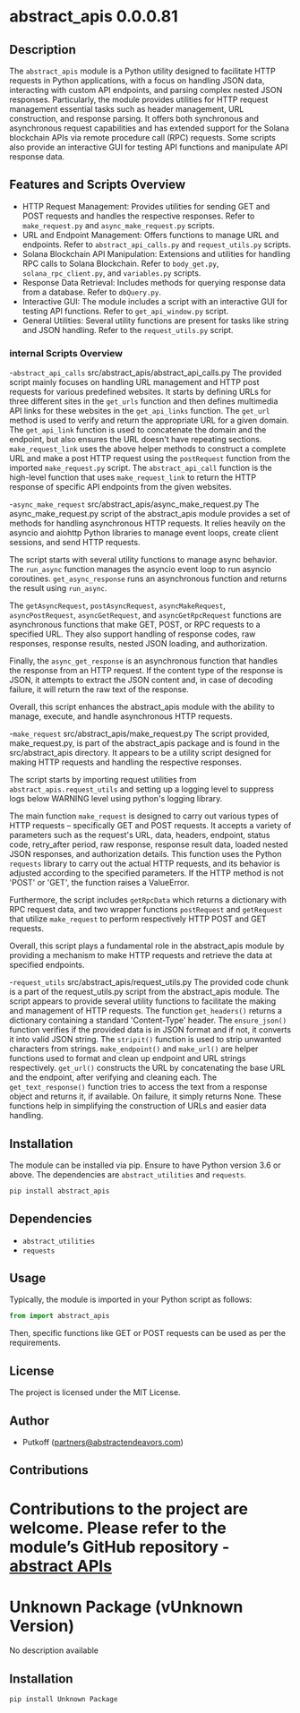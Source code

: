 
# abstract_apis 0.0.0.81

## Description
The `abstract_apis` module is a Python utility designed to facilitate HTTP requests in Python applications, with a focus on handling JSON data, interacting with custom API endpoints, and parsing complex nested JSON responses. Particularly, the module provides utilities for HTTP request management essential tasks such as header management, URL construction, and response parsing. It offers both synchronous and asynchronous request capabilities and has extended support for the Solana blockchain APIs via remote procedure call (RPC) requests. Some scripts also provide an interactive GUI for testing API functions and manipulate API response data.

## Features and Scripts Overview
- HTTP Request Management: Provides utilities for sending GET and POST requests and handles the respective responses. Refer to `make_request.py` and `async_make_request.py` scripts.
- URL and Endpoint Management: Offers functions to manage URL and endpoints. Refer to `abstract_api_calls.py` and `request_utils.py` scripts.
- Solana Blockchain API Manipulation: Extensions and utilities for handling RPC calls to Solana Blockchain. Refer to `body_get.py`, `solana_rpc_client.py`, and `variables.py` scripts.
- Response Data Retrieval: Includes methods for querying response data from a database. Refer to `dbQuery.py`.
- Interactive GUI: The module includes a script with an interactive GUI for testing API functions. Refer to `get_api_window.py` script.
- General Utilities: Several utility functions are present for tasks like string and JSON handling. Refer to the `request_utils.py` script.


### internal Scripts Overview


-`abstract_api_calls`
src/abstract_apis/abstract_api_calls.py
The provided script mainly focuses on handling URL management and HTTP post requests for various predefined websites. It starts by defining URLs for three different sites in the `get_urls` function and then defines multimedia API links for these websites in the `get_api_links` function. The `get_url` method is used to verify and return the appropriate URL for a given domain. The `get_api_link` function is used to concatenate the domain and the endpoint, but also ensures the URL doesn't have repeating sections. `make_request_link` uses the above helper methods to construct a complete URL and make a post HTTP request using the `postRequest` function from the imported `make_request.py` script. The `abstract_api_call` function is the high-level function that uses `make_request_link` to return the HTTP response of specific API endpoints from the given websites.



-`async_make_request`
src/abstract_apis/async_make_request.py
The async_make_request.py script of the abstract_apis module provides a set of methods for handling asynchronous HTTP requests. It relies heavily on the asyncio and aiohttp Python libraries to manage event loops, create client sessions, and send HTTP requests.

The script starts with several utility functions to manage async behavior. The `run_async` function manages the asyncio event loop to run asyncio coroutines. `get_async_response` runs an asynchronous function and returns the result using `run_async`.

The `getAsyncRequest`, `postAsyncRequest`, `asyncMakeRequest`, `asyncPostRequest`, `asyncGetRequest`, and `asyncGetRpcRequest` functions are asynchronous functions that make GET, POST, or RPC requests to a specified URL. They also support handling of response codes, raw responses, response results, nested JSON loading, and authorization.

Finally, the `async_get_response` is an asynchronous function that handles the response from an HTTP request. If the content type of the response is JSON, it attempts to extract the JSON content and, in case of decoding failure, it will return the raw text of the response.

Overall, this script enhances the abstract_apis module with the ability to manage, execute, and handle asynchronous HTTP requests.



-`make_request`
src/abstract_apis/make_request.py
The script provided, make_request.py, is part of the abstract_apis package and is found in the src/abstract_apis directory. It appears to be a utility script designed for making HTTP requests and handling the respective responses.

The script starts by importing request utilities from `abstract_apis.request_utils` and setting up a logging level to suppress logs below WARNING level using python's logging library.

The main function `make_request` is designed to carry out various types of HTTP requests – specifically GET and POST requests. It accepts a variety of parameters such as the request's URL, data, headers, endpoint, status code, retry_after period, raw response, response result data, loaded nested JSON responses, and authorization details. This function uses the Python `requests` library to carry out the actual HTTP requests, and its behavior is adjusted according to the specified parameters. If the HTTP method is not 'POST' or 'GET', the function raises a ValueError.

Furthermore, the script includes `getRpcData` which returns a dictionary with RPC request data, and two wrapper functions `postRequest` and `getRequest` that utilize `make_request` to perform respectively HTTP POST and GET requests. 

Overall, this script plays a fundamental role in the abstract_apis module by providing a mechanism to make HTTP requests and retrieve the data at specified endpoints.



-`request_utils`
src/abstract_apis/request_utils.py
The provided code chunk is a part of the request_utils.py script from the abstract_apis module. The script appears to provide several utility functions to facilitate the making and management of HTTP requests. The function `get_headers()` returns a dictionary containing a standard \'Content-Type\' header. The `ensure_json()` function verifies if the provided data is in JSON format and if not, it converts it into valid JSON string. The `stripit()` function is used to strip unwanted characters from strings. `make_endpoint()` and `make_url()` are helper functions used to format and clean up endpoint and URL strings respectively. `get_url()` constructs the URL by concatenating the base URL and the endpoint, after verifying and cleaning each. The `get_text_response()` function tries to access the text from a response object and returns it, if available. On failure, it simply returns None. These functions help in simplifying the construction of URLs and easier data handling.


## Installation
The module can be installed via pip. Ensure to have Python version 3.6 or above. The dependencies are `abstract_utilities` and `requests`.

```bash
pip install abstract_apis
```
## Dependencies
- `abstract_utilities`
- `requests`

## Usage
Typically, the module is imported in your Python script as follows:
```python
from import abstract_apis
```

Then, specific functions like GET or POST requests can be used as per the requirements.

## License
The project is licensed under the MIT License.

## Author
- Putkoff (partners@abstractendeavors.com)

## Contributions
Contributions to the project are welcome. Please refer to the module’s GitHub repository - [abstract APIs](https://github.com/AbstractEndeavors/abstract_apis)
=======
# Unknown Package (vUnknown Version)

No description available

## Installation

```bash
pip install Unknown Package
```

